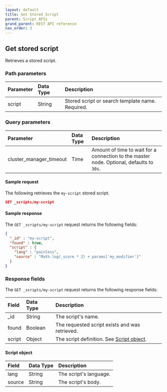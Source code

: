 ```yaml
---
layout: default
title: Get Stored Script
parent: Script APIs
grand_parent: REST API reference
nav_order: 3
---
```


## Get stored script

Retrieves a stored script.

### Path parameters

| Parameter | Data Type | Description | 
:--- | :--- | :---
| script | String | Stored script or search template name. Required.|

### Query parameters

| Parameter | Data Type | Description | 
:--- | :--- | :---
| cluster_manager_timeout | Time | Amount of time to wait for a connection to the master node. Optional, defaults to `30s`. |

#### Sample request

The following retrieves the `my-script` stored script.

````json
GET _scripts/my-script
````

#### Sample response

The `GET _scripts/my-script` request returns the following fields:

````json
{
  "_id" : "my-script",
  "found" : true,
  "script" : {
    "lang" : "painless",
    "source" : "Math.log(_score * 2) + params['my_modifier']"
  }
}
````

### Response fields

The `GET _scripts/my-script` request returns the following response fields:

| Field | Data Type | Description | 
:--- | :--- | :---
| _id | String | The script's name. |
| found | Boolean | The requested script exists and was retrieved. |
| script | Object | The script definition. See [Script object](#script-object).  |

#### Script object

| Field | Data Type | Description | 
:--- | :--- | :---
| lang | String | The script's language. |
|  source | String | The script's body. |
